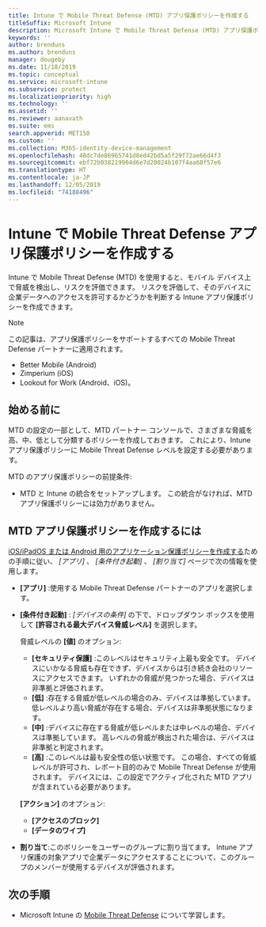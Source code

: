 ```yaml
---
title: Intune で Mobile Threat Defense (MTD) アプリ保護ポリシーを作成する
titleSuffix: Microsoft Intune
description: Microsoft Intune で Mobile Threat Defense (MTD) アプリ保護ポリシーを作成する
keywords: ''
author: brenduns
ms.author: brenduns
manager: dougeby
ms.date: 11/18/2019
ms.topic: conceptual
ms.service: microsoft-intune
ms.subservice: protect
ms.localizationpriority: high
ms.technology: ''
ms.assetid: ''
ms.reviewer: aanavath
ms.suite: ems
search.appverid: MET150
ms.custom: ''
ms.collection: M365-identity-device-management
ms.openlocfilehash: 48dc7de86965741d8ed42bd5a5f29f72ae66d4f3
ms.sourcegitcommit: ebf72b038219904d6e7d20024b107f4aa68f57e6
ms.translationtype: HT
ms.contentlocale: ja-JP
ms.lasthandoff: 12/05/2019
ms.locfileid: "74188496"
---
```

# <a name="create-mobile-threat-defense-app-protection-policy-with-intune"></a>Intune で Mobile Threat Defense アプリ保護ポリシーを作成する

Intune で Mobile Threat Defense (MTD) を使用すると、モバイル デバイス上で脅威を検出し、リスクを評価できます。 リスクを評価して、そのデバイスに企業データへのアクセスを許可するかどうかを判断する Intune アプリ保護ポリシーを作成できます。


> [!NOTE]
> この記事は、アプリ保護ポリシーをサポートするすべての Mobile Threat Defense パートナーに適用されます。
>
> - Better Mobile (Android)
> - Zimperium (iOS)
> - Lookout for Work (Android、iOS)。

## <a name="before-you-begin"></a>始める前に

MTD の設定の一部として、MTD パートナー コンソールで、さまざまな脅威を高、中、低として分類するポリシーを作成しておきます。 これにより、Intune アプリ保護ポリシーに Mobile Threat Defense レベルを設定する必要があります。

MTD のアプリ保護ポリシーの前提条件:

- MTD と Intune の統合をセットアップします。 この統合がなければ、MTD アプリ保護ポリシーには効力がありません。

## <a name="to-create-an-mtd-app-protection-policy"></a>MTD アプリ保護ポリシーを作成するには

[iOS/iPadOS または Android 用のアプリケーション保護ポリシーを作成する](../apps/app-protection-policies.md#app-protection-policies-for-iosipados-and-android-apps)ための手順に従い、 *[アプリ]* 、 *[条件付き起動]* 、 *[割り当て]* ページで次の情報を使用します。

- **[アプリ]** :使用する Mobile Threat Defense パートナーのアプリを選択します。
- **[条件付き起動]** : *[デバイスの条件]* の下で、ドロップダウン ボックスを使用して **[許容される最大デバイス脅威レベル]** を選択します。

  脅威レベルの **[値]** のオプション:

  - **[セキュリティ保護]** :このレベルはセキュリティ上最も安全です。 デバイスにいかなる脅威も存在できず、デバイスからは引き続き会社のリソースにアクセスできます。 いずれかの脅威が見つかった場合、デバイスは非準拠と評価されます。
  - **[低]** :存在する脅威が低レベルの場合のみ、デバイスは準拠しています。 低レベルより高い脅威が存在する場合、デバイスは非準拠状態になります。
  - **[中]** :デバイスに存在する脅威が低レベルまたは中レベルの場合、デバイスは準拠しています。 高レベルの脅威が検出された場合は、デバイスは非準拠と判定されます。
  - **[高]** :このレベルは最も安全性の低い状態です。 この場合、すべての脅威レベルが許可され、レポート目的のみで Mobile Threat Defense が使用されます。 デバイスには、この設定でアクティブ化された MTD アプリが含まれている必要があります。

  **[アクション]** のオプション:

  - **[アクセスのブロック]**
  - **[データのワイプ]**

- **割り当て**:このポリシーをユーザーのグループに割り当てます。  Intune アプリ保護の対象アプリで企業データにアクセスすることについて、このグループのメンバーが使用するデバイスが評価されます。


## <a name="next-steps"></a>次の手順  

- Microsoft Intune の [Mobile Threat Defense](~/protect/mobile-threat-defense.md) について学習します。
